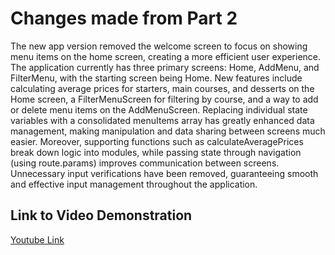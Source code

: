 # Changes made from Part 2
The new app version removed the welcome screen to focus on showing menu items on the home screen, creating a more efficient user experience. The application currently has three primary screens: Home, AddMenu, and FilterMenu, with the starting screen being Home. New features include calculating average prices for starters, main courses, and desserts on the Home screen, a FilterMenuScreen for filtering by course, and a way to add or delete menu items on the AddMenuScreen. Replacing individual state variables with a consolidated menuItems array has greatly enhanced data management, making manipulation and data sharing between screens much easier. Moreover, supporting functions such as calculateAveragePrices break down logic into modules, while passing state through navigation (using route.params) improves communication between screens. Unnecessary input verifications have been removed, guaranteeing smooth and effective input management throughout the application.

## Link to Video Demonstration
[Youtube Link](https://youtu.be/k_0KXxMxNdk)
